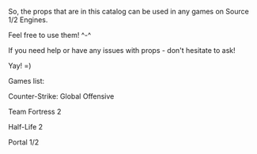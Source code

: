 So, the props that are in this catalog can be used in any games on Source 1/2 Engines. 

Feel free to use them! ^-^ 

If you need help or have any issues with props - don't hesitate to ask!

Yay! =)
 
 
 
 
Games list:

  Counter-Strike: Global Offensive
  
  Team Fortress 2
  
  Half-Life 2
  
  Portal 1/2
  
